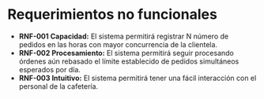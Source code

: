 # Requerimientos no funcionales
- **RNF-001 Capacidad:**
El sistema permitirá registrar N número de pedidos en las horas con mayor concurrencia de la clientela. 
- **RNF-002 Procesamiento:**
El sistema permitirá seguir procesando órdenes aún rebasado el límite establecido de pedidos simultáneos esperados por día. 
- **RNF-003 Intuitivo:**
El sistema permitirá  tener una fácil interacción con el personal de la cafetería. 
